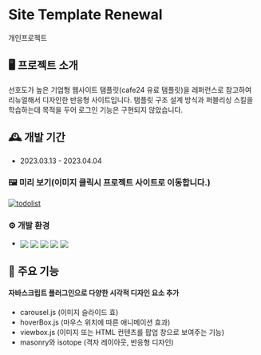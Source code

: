 # Site Template Renewal
개인프로젝트

## 🖥️ 프로젝트 소개
선호도가 높은 기업형 웹사이트 탬플릿(cafe24 유료 탬플릿)을 레퍼런스로 참고하여 리뉴얼해서 디자인한 반응형 사이트입니다.
탬플릿 구조 설계 방식과 퍼블리싱 스킬을 학습하는데 목적을 두어 로그인 기능은 구현되지 않았습니다. 
<br>

## 🕰️ 개발 기간
* 2023.03.13 - 2023.04.04

### 🖼️ 미리 보기(이미지 클릭시 프로젝트 사이트로 이동합니다.)
[![todolist](https://file.notion.so/f/s/634a9930-20a0-49ae-9d7c-7d1840968458/sitetemplate.gif?id=37cecf6c-86e8-48be-a552-4745ea09cdcd&table=block&spaceId=c27fd0d8-39d6-4196-a8f4-dab934ac5eab&expirationTimestamp=1687365543362&signature=iUg32UgCk69tHJV5B0N-wLQ-M4NtELGuAqmPuo1Xv38)](http://goongdoong.dothome.co.kr/sitetemplate)

### ⚙️ 개발 환경
- <img valign="middle" src="https://img.shields.io/badge/XAMPP-FB7A24?style=for-the-badge&logo=XAMPP&logoColor=white"> <img valign="middle" src="https://img.shields.io/badge/PHP-777BB4?style=for-the-badge&logo=PHP&logoColor=white"> <img valign="middle" src="https://img.shields.io/badge/HTML5-E34F26?style=for-the-badge&logo=HTML5&logoColor=white"> <img valign="middle" src="https://img.shields.io/badge/jquery-0769AD?style=for-the-badge&logo=jquery&logoColor=white"> <img valign="middle" src="https://img.shields.io/badge/Sass-CC6699?style=for-the-badge&logo=Sass&logoColor=white">

## 📌 주요 기능
#### 자바스크립트 플러그인으로 다양한 시각적 디자인 요소 추가
- carousel.js (이미지 슬라이드 효)
- hoverBox.js (마우스 위치에 따른 애니메이션 효과)
- viewbox.js (이미지 또는 HTML 컨텐츠를 팝업 창으로 보여주는 기능)
- masonry와 isotope (격자 레이아웃, 반응형 디자인)

